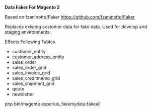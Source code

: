 **Data Faker For Magento 2**

Based on fzaninotto/Faker https://github.com/fzaninotto/Faker

Replaces existing customer data for fake data. Used for develop and staging environments.

Effects Following Tables

- customer_entity
- customer_address_entity
- sales_order
- sales_order_grid
- sales_invoice_grid
- sales_creditmemo_grid
- sales_shipment_grid
- qoute
- newsletter

php bin/magento experius_fakemydata:fakeall


